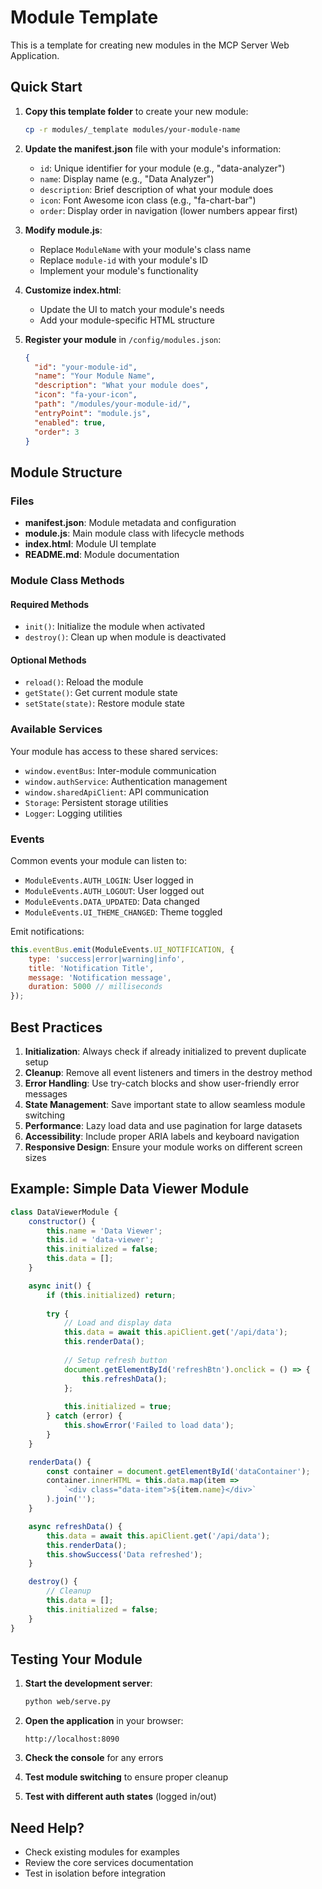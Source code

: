 # Module Template

This is a template for creating new modules in the MCP Server Web Application.

## Quick Start

1. **Copy this template folder** to create your new module:
   ```bash
   cp -r modules/_template modules/your-module-name
   ```

2. **Update the manifest.json** file with your module's information:
   - `id`: Unique identifier for your module (e.g., "data-analyzer")
   - `name`: Display name (e.g., "Data Analyzer")
   - `description`: Brief description of what your module does
   - `icon`: Font Awesome icon class (e.g., "fa-chart-bar")
   - `order`: Display order in navigation (lower numbers appear first)

3. **Modify module.js**:
   - Replace `ModuleName` with your module's class name
   - Replace `module-id` with your module's ID
   - Implement your module's functionality

4. **Customize index.html**:
   - Update the UI to match your module's needs
   - Add your module-specific HTML structure

5. **Register your module** in `/config/modules.json`:
   ```json
   {
     "id": "your-module-id",
     "name": "Your Module Name",
     "description": "What your module does",
     "icon": "fa-your-icon",
     "path": "/modules/your-module-id/",
     "entryPoint": "module.js",
     "enabled": true,
     "order": 3
   }
   ```

## Module Structure

### Files

- **manifest.json**: Module metadata and configuration
- **module.js**: Main module class with lifecycle methods
- **index.html**: Module UI template
- **README.md**: Module documentation

### Module Class Methods

#### Required Methods

- `init()`: Initialize the module when activated
- `destroy()`: Clean up when module is deactivated

#### Optional Methods

- `reload()`: Reload the module
- `getState()`: Get current module state
- `setState(state)`: Restore module state

### Available Services

Your module has access to these shared services:

- `window.eventBus`: Inter-module communication
- `window.authService`: Authentication management
- `window.sharedApiClient`: API communication
- `Storage`: Persistent storage utilities
- `Logger`: Logging utilities

### Events

Common events your module can listen to:

- `ModuleEvents.AUTH_LOGIN`: User logged in
- `ModuleEvents.AUTH_LOGOUT`: User logged out
- `ModuleEvents.DATA_UPDATED`: Data changed
- `ModuleEvents.UI_THEME_CHANGED`: Theme toggled

Emit notifications:
```javascript
this.eventBus.emit(ModuleEvents.UI_NOTIFICATION, {
    type: 'success|error|warning|info',
    title: 'Notification Title',
    message: 'Notification message',
    duration: 5000 // milliseconds
});
```

## Best Practices

1. **Initialization**: Always check if already initialized to prevent duplicate setup
2. **Cleanup**: Remove all event listeners and timers in the destroy method
3. **Error Handling**: Use try-catch blocks and show user-friendly error messages
4. **State Management**: Save important state to allow seamless module switching
5. **Performance**: Lazy load data and use pagination for large datasets
6. **Accessibility**: Include proper ARIA labels and keyboard navigation
7. **Responsive Design**: Ensure your module works on different screen sizes

## Example: Simple Data Viewer Module

```javascript
class DataViewerModule {
    constructor() {
        this.name = 'Data Viewer';
        this.id = 'data-viewer';
        this.initialized = false;
        this.data = [];
    }

    async init() {
        if (this.initialized) return;
        
        try {
            // Load and display data
            this.data = await this.apiClient.get('/api/data');
            this.renderData();
            
            // Setup refresh button
            document.getElementById('refreshBtn').onclick = () => {
                this.refreshData();
            };
            
            this.initialized = true;
        } catch (error) {
            this.showError('Failed to load data');
        }
    }

    renderData() {
        const container = document.getElementById('dataContainer');
        container.innerHTML = this.data.map(item => 
            `<div class="data-item">${item.name}</div>`
        ).join('');
    }

    async refreshData() {
        this.data = await this.apiClient.get('/api/data');
        this.renderData();
        this.showSuccess('Data refreshed');
    }

    destroy() {
        // Cleanup
        this.data = [];
        this.initialized = false;
    }
}
```

## Testing Your Module

1. **Start the development server**:
   ```bash
   python web/serve.py
   ```

2. **Open the application** in your browser:
   ```
   http://localhost:8090
   ```

3. **Check the console** for any errors

4. **Test module switching** to ensure proper cleanup

5. **Test with different auth states** (logged in/out)

## Need Help?

- Check existing modules for examples
- Review the core services documentation
- Test in isolation before integration
